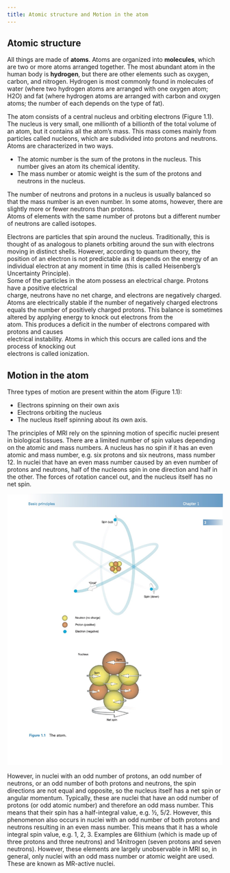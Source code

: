 ```yaml
---
title: Atomic structure and Motion in the atom
---
```


## Atomic structure

All things are made of **atoms**. Atoms are organized into **molecules**, which are two or more atoms arranged together. The most abundant atom in the human body is **hydrogen**, but there are other elements such as oxygen, carbon, and nitrogen. Hydrogen is most commonly found in molecules of water (where two hydrogen atoms are arranged with one oxygen atom; H2O) and fat (where hydrogen atoms are arranged with carbon and oxygen atoms; the number of each depends on the type of fat).

The atom consists of a central nucleus and orbiting electrons (Figure 1.1). The nucleus is very small, one millionth of a billionth of the total volume of an atom, but it contains all the atom’s mass. This mass comes mainly from particles called nucleons, which are subdivided into protons and neutrons. Atoms are characterized in two ways.

- The atomic number is the sum of the protons in the nucleus. This number gives an atom its chemical identity.
- The mass number or atomic weight is the sum of the protons and neutrons in the nucleus.

The number of neutrons and protons in a nucleus is usually balanced so that the mass number is an even number. In some atoms, however, there are slightly more or fewer neutrons than protons.  
Atoms of elements with the same number of protons but a different number of neutrons are called isotopes.

Electrons are particles that spin around the nucleus. Traditionally, this is thought of as analogous to planets orbiting around the sun with electrons moving in distinct shells. However, according to quantum theory, the position of an electron is not predictable as it depends on the energy of an individual electron at any moment in time (this is called Heisenberg’s Uncertainty Principle).  
Some of the particles in the atom possess an electrical charge. Protons have a positive electrical  
charge, neutrons have no net charge, and electrons are negatively charged. Atoms are electrically stable if the number of negatively charged electrons equals the number of positively charged protons. This balance is sometimes altered by applying energy to knock out electrons from the  
atom. This produces a deficit in the number of electrons compared with protons and causes  
electrical instability. Atoms in which this occurs are called ions and the process of knocking out  
electrons is called ionization.

## Motion in the atom

Three types of motion are present within the atom (Figure 1.1):

- Electrons spinning on their own axis
- Electrons orbiting the nucleus
- The nucleus itself spinning about its own axis.

The principles of MRI rely on the spinning motion of specific nuclei present in biological tissues. There are a limited number of spin values depending on the atomic and mass numbers. A nucleus has no spin if it has an even atomic and mass number, e.g. six protons and six neutrons, mass number 12. In nuclei that have an even mass number caused by an even number of protons and neutrons, half of the nucleons spin in one direction and half in the other. The forces of rotation cancel out, and the nucleus itself has no net spin.

![figure1.1](./figs/figure1.1.jpg)

However, in nuclei with an odd number of protons, an odd number of neutrons, or an odd number of both protons and neutrons, the spin directions are not equal and opposite, so the nucleus itself has a net spin or angular momentum. Typically, these are nuclei that have an odd number of protons (or odd atomic number) and therefore an odd mass number. This means that their spin has a half-integral value, e.g. ½, 5/2. However, this phenomenon also occurs in nuclei with an odd number of both protons and neutrons resulting in an even mass number. This means that it has a whole integral spin value, e.g. 1, 2, 3. Examples are 6lithium (which is made up of three protons and three neutrons) and 14nitrogen (seven protons and seven neutrons). However, these elements are largely unobservable in MRI so, in general, only nuclei with an odd mass number or atomic weight are used. These are known as MR-active nuclei.

